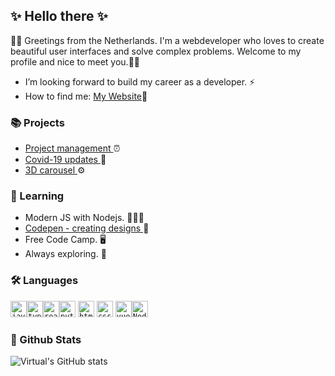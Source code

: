 ## ✨ Hello there ✨
🖖🏻  Greetings from the Netherlands. I'm a webdeveloper who loves to create beautiful user interfaces and solve complex problems. Welcome to my profile and nice to meet you.🖖🏻 
- I’m looking forward to build my career as a developer. ⚡ 
- How to find me: [My Website](https://my-react-portfolio.netlify.app/)🥷

### 📚 Projects
- [Project management ](https://track-your-project.netlify.app/)⏰
- [Covid-19 updates ](https://covid-19-updates.netlify.app/)🦠
- [3D carousel ](https://html-image-carousel.netlify.app/)⚙️

### 🌈  Learning
- Modern JS with Nodejs. 👨🏻‍💻
- [Codepen - creating designs ](https://codepen.io/SubashAnimations)📲
- Free Code Camp. 🖥
- Always exploring. 🔭

### 🛠 Languages
[<code><img alt="javascript" width="26px" src="https://img.icons8.com/color/240/000000/javascript.png" /></code>](https://developer.mozilla.org/en-US/docs/Web/JavaScript)[<code><img alt="typescript" width="26px" src="https://img.icons8.com/color/240/000000/typescript.png"></code>](https://www.typescriptlang.org/)[<code><img alt="react" width="26px" src="https://img.icons8.com/color/240/000000/react-native.png" /></code>](https://reactjs.org/)[<code><img alt="python" width="26px" src="https://img.icons8.com/color/240/000000/python.png"></code>](https://www.python.org/)
[<code><img alt="html5" width="26px" src="https://img.icons8.com/color/240/000000/html-5.png"></code>](https://developer.mozilla.org/en-US/docs/Web/HTML)
[<code><img alt="css3" width="26px" src="https://img.icons8.com/color/240/000000/css3.png"></code>](https://developer.mozilla.org/en-US/docs/Web/CSS)
[<code><img alt="vue" width="26px" src="https://img.icons8.com/color/240/000000/vue-js.png"/></code>](https://vuejs.org/)[<code><img alt="Node.js" width="26px" src="https://img.icons8.com/color/240/000000/nodejs.png"></code>](https://nodejs.org/en/)

### 💫 Github Stats
![Virtual's GitHub stats](https://github-readme-stats.vercel.app/api?username=SubashPradhan&show_icons=true&hide_border=true&count_private=true&include_all_commits=true&theme=radical)

<!--
**SubashPradhan/subashPradhan** is a ✨ _special_ ✨ repository because its `README.md` (this file) appears on your GitHub profile.

Here are some ideas to get you started:

- 🔭 I’m currently working on ...
- 🌱 I’m currently learning ...
- 👯 I’m looking to collaborate on ...
- 🤔 I’m looking for help with ...
- 💬 Ask me about ...
- 📫 How to reach me: ...
- 😄 Pronouns: ...
- ⚡ Fun fact: ...
-->
